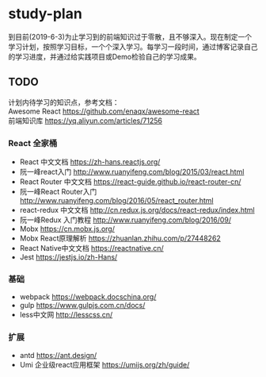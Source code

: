 # study-plan
到目前(2019-6-3)为止学习到的前端知识过于零散，且不够深入。现在制定一个学习计划，按照学习目标，一个个深入学习。每学习一段时间，通过博客记录自己的学习进度，并通过给实践项目或Demo检验自己的学习成果。

## TODO
计划内待学习的知识点，参考文档：  
Awesome React https://github.com/enaqx/awesome-react  
前端知识库 https://yq.aliyun.com/articles/71256

### React 全家桶
* React 中文文档 https://zh-hans.reactjs.org/
* 阮一峰react入门 http://www.ruanyifeng.com/blog/2015/03/react.html
* React Router 中文文档 https://react-guide.github.io/react-router-cn/
* 阮一峰React Router入门 http://www.ruanyifeng.com/blog/2016/05/react_router.html
* react-redux 中文文档 http://cn.redux.js.org/docs/react-redux/index.html
* 阮一峰Redux 入门教程 http://www.ruanyifeng.com/blog/2016/09/
* Mobx https://cn.mobx.js.org/
* Mobx React原理解析 https://zhuanlan.zhihu.com/p/27448262
* React Native中文文档 https://reactnative.cn/
* Jest https://jestjs.io/zh-Hans/

### 基础
* webpack https://webpack.docschina.org/
* gulp https://www.gulpjs.com.cn/docs/
* less中文网 http://lesscss.cn/

### 扩展
* antd https://ant.design/
* Umi 企业级react应用框架 https://umijs.org/zh/guide/
